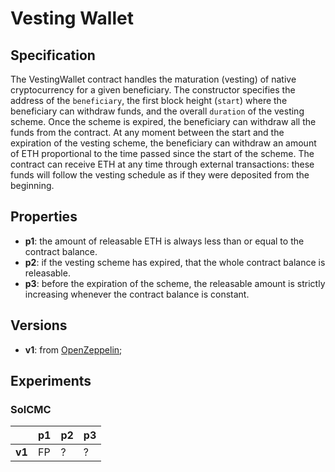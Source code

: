 # Vesting Wallet

## Specification

The VestingWallet contract handles the maturation (vesting) of native
cryptocurrency for a given beneficiary.
The constructor specifies the address of the `beneficiary`,
the first block height (`start`) where the beneficiary can withdraw funds,
and the overall `duration` of the vesting scheme.
Once the scheme is expired, the beneficiary can withdraw
all the funds from the contract.
At any moment between the start and the expiration of the vesting scheme,
the beneficiary can withdraw an amount of ETH proportional to the time
passed since the start of the scheme.
The contract can receive ETH at any time through external transactions:
these funds will follow the vesting schedule as if they were
deposited from the beginning.


## Properties

- **p1**: the amount of releasable ETH is always less than or equal to
  the contract balance.
- **p2**: if the vesting scheme has expired, that the whole contract balance is releasable.
- **p3**: before the expiration of the scheme, 
  the releasable amount is strictly increasing
  whenever the contract balance is constant.


## Versions

- **v1**: from [OpenZeppelin](https://github.com/OpenZeppelin/openzeppelin-contracts/blob/master/contracts/finance/VestingWallet.sol);


## Experiments

### SolCMC

|      | **p1** | **p2** | **p3** |
| ---- | ------ | ------ | ------ | 
|**v1**| FP     | ?      | ?      |
